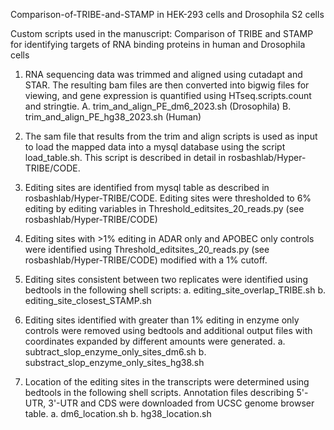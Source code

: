 Comparison-of-TRIBE-and-STAMP in HEK-293 cells and Drosophila S2 cells

Custom scripts used in the manuscript: Comparison of TRIBE and STAMP for identifying targets of RNA binding proteins in human and Drosophila cells

1) RNA sequencing data was trimmed and aligned using cutadapt and STAR.  The resulting bam files are then converted into bigwig files for viewing, and gene expression is quantified using HTseq.scripts.count and stringtie.
    A. trim_and_align_PE_dm6_2023.sh (Drosophila)
    B. trim_and_align_PE_hg38_2023.sh (Human)

2) The sam file that results from the trim and align scripts is used as input to load the mapped data into a mysql database using the script load_table.sh.  This script is described in detail in rosbashlab/Hyper-TRIBE/CODE.

3) Editing sites are identified from mysql table as described in rosbashlab/Hyper-TRIBE/CODE.  Editing sites were thresholded to 6% editing by editing variables in Threshold_editsites_20_reads.py (see rosbashlab/Hyper-TRIBE/CODE)

4) Editing sites with >1% editing in ADAR only and APOBEC only controls were identified using Threshold_editsites_20_reads.py (see rosbashlab/Hyper-TRIBE/CODE) modified with a 1% cutoff. 

5) Editing sites consistent between two replicates were identified using bedtools in the following shell scripts:
    a. editing_site_overlap_TRIBE.sh
    b. editing_site_closest_STAMP.sh

6) Editing sites identified with greater than 1% editing in enzyme only controls were removed using bedtools and additional output files with coordinates expanded by different amounts were generated.
    a. subtract_slop_enzyme_only_sites_dm6.sh
    b. substract_slop_enzyme_only_sites_hg38.sh
    
    
7) Location of the editing sites in the transcripts were determined using bedtools in the following shell scripts.  Annotation files describing 5'-UTR, 3'-UTR and CDS were downloaded from UCSC genome browser table.
    a. dm6_location.sh
    b. hg38_location.sh
    
